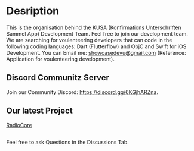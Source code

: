 # Desription
This is the organisation behind the KUSA (Konfirmations Unterschriften Sammel App) Development Team. Feel free to join our development team. We are searching for voulenteering developers that can code in the following coding languages: Dart (Flutterflow) and ObjC and Swift for iOS Development. You can Email me: showcasedevu@gmail.com (Reference: Application for voulenteering development). 
## Discord Communitz Server
Join our Community Discord: https://discord.gg/6KGjhARZna.
## Our latest Project
[RadioCore](https://github.com/CodeSpire-Solutions/RadioCore/)
##
Feel free to ask Questions in the Discussions Tab.
